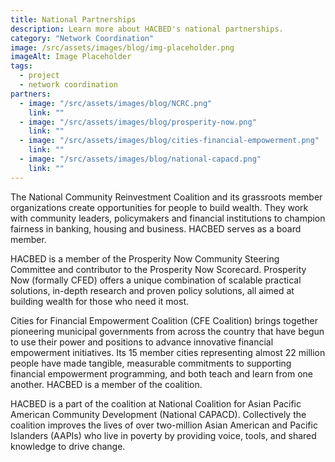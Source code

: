 ```yaml
---
title: National Partnerships
description: Learn more about HACBED's national partnerships.
category: "Network Coordination"
image: /src/assets/images/blog/img-placeholder.png
imageAlt: Image Placeholder
tags:
  - project
  - network coordination
partners:
  - image: "/src/assets/images/blog/NCRC.png"
    link: ""
  - image: "/src/assets/images/blog/prosperity-now.png"
    link: ""
  - image: "/src/assets/images/blog/cities-financial-empowerment.png"
    link: ""
  - image: "/src/assets/images/blog/national-capacd.png"
    link: ""
---
```


The National Community Reinvestment Coalition and its grassroots member organizations create opportunities for people to build wealth. They work with community leaders, policymakers and financial institutions to champion fairness in banking, housing and business. HACBED serves as a board member.


HACBED is a member of the Prosperity Now Community Steering Committee and contributor to the Prosperity Now Scorecard. Prosperity Now (formally CFED) offers a unique combination of scalable practical solutions, in-depth research and proven policy solutions, all aimed at building wealth for those who need it most.


Cities for Financial Empowerment Coalition (CFE Coalition) brings together pioneering municipal governments from across the country that have begun to use their power and positions to advance innovative financial empowerment initiatives. Its 15 member cities representing almost 22 million people have made tangible, measurable commitments to supporting financial empowerment programming, and both teach and learn from one another. HACBED is a member of the coalition.


HACBED is a part of the coalition at National Coalition for Asian Pacific American Community Development (National CAPACD). Collectively the coalition improves the lives of over two-million Asian American and Pacific Islanders (AAPIs) who live in poverty by providing voice, tools, and shared knowledge to drive change.
